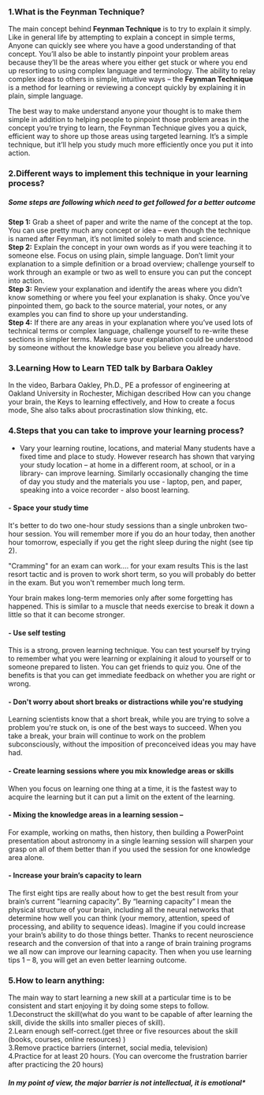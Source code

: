 ### 1.What is the Feynman Technique?
The main concept behind <b>Feynman Technique</b>  is to try to explain it simply.
Like in general life by attempting to explain a concept in simple terms, Anyone can quickly see where you have a good understanding of that concept. You’ll also be able to instantly pinpoint your problem areas because they’ll be the areas where you either get stuck or where you end up resorting to using complex language and terminology.
The ability to relay complex ideas to others in simple, intuitive ways – the <b>Feynman Technique</b> is a method for learning or reviewing a concept quickly by explaining it in plain, simple language.

The best way to make understand anyone your thought is to make them simple in addition to helping people to pinpoint those problem areas in the concept you’re trying to learn, the Feynman Technique gives you a quick, efficient way to shore up those areas using targeted learning. It’s a simple technique, but it’ll help you study much more efficiently once you put it into action.

### 2.Different ways to implement this technique in your learning process?

##### Some steps are following which need to get followed for a better outcome

<b>Step 1:</b> Grab a sheet of paper and write the name of the concept at the top. You can use pretty much any concept or idea – even though the technique is named after Feynman, it’s not limited solely to math and science.
<br><b>Step 2:</b> Explain the concept in your own words as if you were teaching it to someone else. Focus on using plain, simple language. Don’t limit your explanation to a simple definition or a broad overview; challenge yourself to work through an example or two as well to ensure you can put the concept into action.
<br><b>Step 3:</b> Review your explanation and identify the areas where you didn’t know something or where you feel your explanation is shaky. Once you’ve pinpointed them, go back to the source material, your notes, or any examples you can find to shore up your understanding.
<br><b>Step 4:</b> If there are any areas in your explanation where you’ve used lots of technical terms or complex language, challenge yourself to re-write these sections in simpler terms. Make sure your explanation could be understood by someone without the knowledge base you believe you already have.

### 3.Learning How to Learn TED talk by Barbara Oakley

In the video, Barbara Oakley, Ph.D., PE a professor of engineering at Oakland University in Rochester, Michigan described How can you change your brain, the Keys to learning effectively, and How to create a focus mode, She also talks about procrastination slow thinking, etc.

### 4.Steps that you can take to improve your learning process?

 - Vary your learning routine, locations, and material
Many students have a fixed time and place to study. However research has shown that varying your study location – at home in a different room, at school, or in a library- can improve learning. Similarly occasionally changing the time of day you study and the materials you use - laptop, pen, and paper, speaking into a voice recorder - also boost learning. 

#### - Space your study time<br>
It's better to do two one-hour study sessions than a single unbroken two-hour session. You will remember more if you do an hour today, then another hour tomorrow, especially if you get the right sleep during the night (see tip 2).

"Cramming" for an exam can work…. for your exam results
This is the last resort tactic and is proven to work short term, so you will probably do better in the exam. But you won't remember much long term.

Your brain makes long-term memories only after some forgetting has happened. This is similar to a muscle that needs exercise to break it down a little so that it can become stronger.

#### - Use self testing<br>
This is a strong, proven learning technique. You can test yourself by trying to remember what you were learning or explaining it aloud to yourself or to someone prepared to listen. You can get friends to quiz you. One of the benefits is that you can get immediate feedback on whether you are right or wrong.

#### - Don't worry about short breaks or distractions while you're studying<br>
Learning scientists know that a short break, while you are trying to solve a problem you're stuck on, is one of the best ways to succeed. When you take a break, your brain will continue to work on the problem subconsciously, without the imposition of preconceived ideas you may have had.

#### - Create learning sessions where you mix knowledge areas or skills<br>
When you focus on learning one thing at a time, it is the fastest way to acquire the learning but it can put a limit on the extent of the learning.

#### - Mixing the knowledge areas in a learning session –<br>
For example, working on maths, then history, then building a PowerPoint presentation about astronomy in a single learning session will sharpen your grasp on all of them better than if you used the session for one knowledge area alone.

#### - Increase your brain’s capacity to learn<br>
The first eight tips are really about how to get the best result from your brain’s current "learning capacity”. By “learning capacity” I mean the physical structure of your brain, including all the neural networks that determine how well you can think (your memory, attention, speed of processing, and ability to sequence ideas). Imagine if you could increase your brain’s ability to do those things better. Thanks to recent neuroscience research and the conversion of that into a range of brain training programs we all now can improve our learning capacity. Then when you use learning tips 1 – 8, you will get an even better learning outcome.

### 5.How to learn anything:<br>
The main way to start learning a new skill at a particular time is to be consistent and start enjoying it by doing some steps to follow.
<br>1.Deconstruct the skill(what do you want to be capable of after learning the skill, divide the skills into smaller pieces of skill).
<br>2.Learn enough self-correct.(get three or five resources about the skill (books, courses, online resources) )
<br>3.Remove practice barriers (internet, social media, television)
<br>4.Practice for at least 20 hours. (You can overcome the frustration barrier after practicing the 20 hours)
##### In my point of view, the major barrier is not intellectual, it is emotional*




